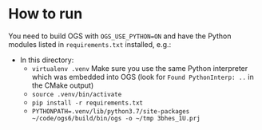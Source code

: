 # How to run

 You need to build OGS with `OGS_USE_PYTHON=ON` and have the Python modules
 listed in `requirements.txt` installed, e.g.:

 - In this directory:
   - `virtualenv .venv` Make sure you use the same Python interpreter which was
     embedded into OGS (look for `Found PythonInterp: ..` in the CMake output)
   - `source .venv/bin/activate`
   - `pip install -r requirements.txt`
   - `PYTHONPATH=.venv/lib/python3.7/site-packages ~/code/ogs6/build/bin/ogs -o ~/tmp 3bhes_1U.prj`
